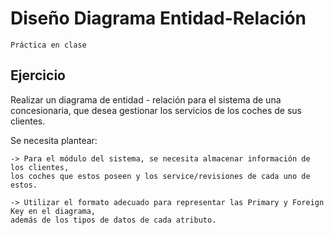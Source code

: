 # Diseño Diagrama Entidad-Relación
    Práctica en clase
## Ejercicio

Realizar un diagrama de entidad - relación para el sistema de una concesionaria, que desea gestionar los servicios de los coches de sus clientes. 

Se necesita plantear:

    -> Para el módulo del sistema, se necesita almacenar información de los clientes, 
    los coches que estos poseen y los service/revisiones de cada uno de estos.

    -> Utilizar el formato adecuado para representar las Primary y Foreign Key en el diagrama, 
    además de los tipos de datos de cada atributo.

